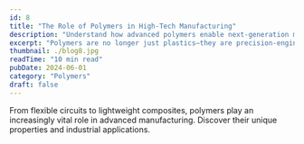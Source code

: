 ```yaml
---
id: 8
title: "The Role of Polymers in High-Tech Manufacturing"
description: "Understand how advanced polymers enable next-generation manufacturing."
excerpt: "Polymers are no longer just plastics—they are precision-engineered materials driving innovation in electronics and aerospace."
thumbnail: ./blog8.jpg
readTime: "10 min read"
pubDate: 2024-06-01
category: "Polymers"
draft: false
---
```


From flexible circuits to lightweight composites, polymers play an increasingly vital role in advanced manufacturing. Discover their unique properties and industrial applications.
